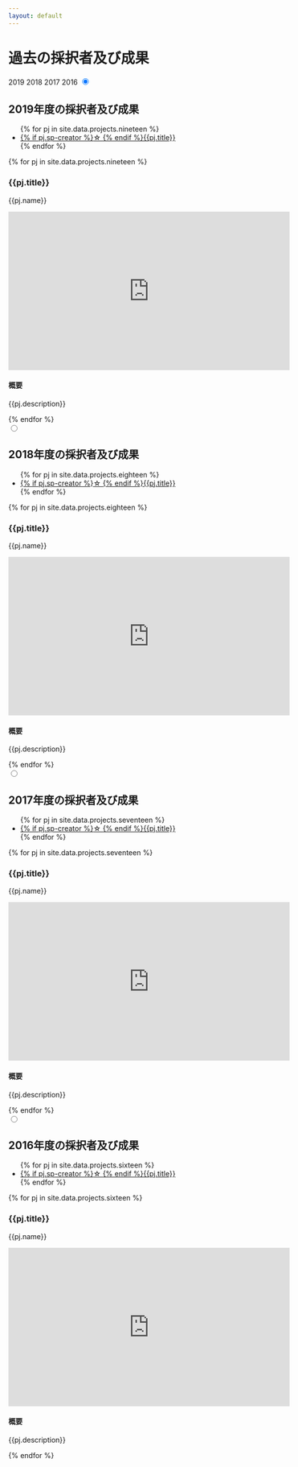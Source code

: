 ```yaml
---
layout: default
---
```

<h1>過去の採択者及び成果</h1>
<section id="results">
  <label for="nineteen">2019</label>
  <label for="eighteen">2018</label>
  <label for="seventeen">2017</label>
  <label for="sixteen">2016</label>
  <input type="radio" id="nineteen" class="results-radio" name="year" checked>
  <div id="pj-nineteen" class="results-pjs">
    <h2>2019年度の採択者及び成果</h2>
    <ul>
      {% for pj in site.data.projects.nineteen %}
      <li><a href="#{{pj.id}}">{% if pj.sp-creator %}<span>☆ </span>{% endif %}{{pj.title}}</a></li>
      {% endfor %}
    </ul>
    <div class="projects">
      {% for pj in site.data.projects.nineteen %}
      <div class="project" id="{{pj.id}}">
        <h3>{{pj.title}}</h3>
        <p>{{pj.name}}</p>
        <iframe width="560" height="315" src="https://www.youtube.com/embed/{{pj.youtube}}?rel=0&amp;showinfo=0" frameborder="0" allowfullscreen=""></iframe>
        <h4>概要</h4>
        <p>{{pj.description}}</p>
      </div>
      {% endfor %}
    </div>
  </div>
  <input type="radio" id="eighteen" class="results-radio" name="year">
  <div id="pj-eighteen" class="results-pjs">
    <h2>2018年度の採択者及び成果</h2>
    <ul>
      {% for pj in site.data.projects.eighteen %}
      <li><a href="#{{pj.id}}">{% if pj.sp-creator %}<span>☆ </span>{% endif %}{{pj.title}}</a></li>
      {% endfor %}
    </ul>
    <div class="projects">
      {% for pj in site.data.projects.eighteen %}
      <div class="project" id="{{pj.id}}">
        <h3>{{pj.title}}</h3>
        <p>{{pj.name}}</p>
        <iframe width="560" height="315" src="https://www.youtube.com/embed/{{pj.youtube}}?rel=0&amp;showinfo=0" frameborder="0" allowfullscreen=""></iframe>
        <h4>概要</h4>
        <p>{{pj.description}}</p>
      </div>
      {% endfor %}
    </div>
  </div>
  <input type="radio" id="seventeen" class="results-radio" name="year">
  <div id="pj-seventeen" class="results-pjs">
    <h2>2017年度の採択者及び成果</h2>
    <ul>
      {% for pj in site.data.projects.seventeen %}
      <li><a href="#{{pj.id}}">{% if pj.sp-creator %}<span>☆ </span>{% endif %}{{pj.title}}</a></li>
      {% endfor %}
    </ul>
    <div class="projects">
      {% for pj in site.data.projects.seventeen %}
      <div class="project" id="{{pj.id}}">
        <h3>{{pj.title}}</h3>
        <p>{{pj.name}}</p>
        <iframe width="560" height="315" src="https://www.youtube.com/embed/{{pj.youtube}}?rel=0&amp;showinfo=0" frameborder="0" allowfullscreen=""></iframe>
        <h4>概要</h4>
        <p>{{pj.description}}</p>
      </div>
      {% endfor %}
    </div>
  </div>
  <input type="radio" id="sixteen" class="results-radio" name="year">
  <div id="pj-sixteen" class="results-pjs">
    <h2>2016年度の採択者及び成果</h2>
    <ul>
      {% for pj in site.data.projects.sixteen %}
      <li><a href="#{{pj.id}}">{% if pj.sp-creator %}<span>☆ </span>{% endif %}{{pj.title}}</a></li>
      {% endfor %}
    </ul>
    <div class="projects">
      {% for pj in site.data.projects.sixteen %}
      <div class="project" id="{{pj.id}}">
        <h3>{{pj.title}}</h3>
        <p>{{pj.name}}</p>
        <iframe width="560" height="315" src="https://www.youtube.com/embed/{{pj.youtube}}?rel=0&amp;showinfo=0" frameborder="0" allowfullscreen=""></iframe>
        <h4>概要</h4>
        <p>{{pj.description}}</p>
      </div>
      {% endfor %}
    </div>
  </div>
</section>
